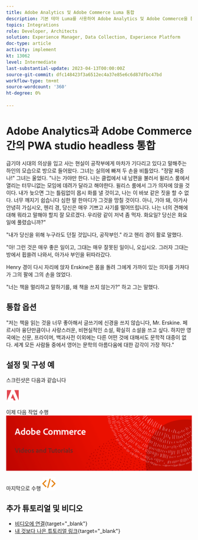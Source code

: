 ```yaml
---
title: Adobe Analytics 및 Adobe Commerce Luma 통합
description: 기본 테마 Luma를 사용하여 Adobe Analytics 및 Adobe Commerce을 통합하는 방법에 대해 알아봅니다.
topics: Integrations
role: Developer, Architects
solution: Experience Manager, Data Collection, Experience Platform
doc-type: article
activity: implement
kt: 13062
level: Intermediate
last-substantial-update: 2023-04-13T00:00:00Z
source-git-commit: dfc148423f3a6512ec4a37e85e6c6d87dfbc47bd
workflow-type: tm+mt
source-wordcount: '360'
ht-degree: 0%

---
```



# Adobe Analytics과 Adobe Commerce 간의 PWA studio headless 통합

급기야 시대의 의상을 입고 사는 현실이 공작부에게 마차가 기다리고 있다고 말해주는 하인의 모습으로 방으로 들어왔다. 그녀는 실의에 빠져 두 손을 비틀었다. &quot;정말 짜증나!&quot; 그녀는 울었다. &quot;나는 가야만 한다. 나는 클럽에서 내 남편을 불러서 윌리스 룸에서 열리는 터무니없는 모임에 데려가 달라고 해야한다. 윌리스 룸에서 그가 의자에 앉을 것이다. 내가 늦으면 그는 틀림없이 몹시 화를 낼 것이고, 나는 이 바보 같은 짓을 할 수 없다. 너무 깨지기 쉽습니다 심한 말 한마디가 그것을 망칠 것이다. 아니, 가야 돼, 아가사 안녕히 가십시오, 헨리 경, 당신은 매우 기쁘고 사기를 떨어뜨립니다. 나는 너의 견해에 대해 뭐라고 말해야 할지 잘 모르겠다. 우리랑 같이 저녁 좀 먹자. 화요일? 당신은 화요일에 풀렸습니까?&quot;

&quot;내가 당신을 위해 누구라도 던질 것입니다, 공작부인.&quot; 라고 헨리 경이 활로 말했다.

&quot;아! 그런 것은 매우 좋은 일이고, 그대는 매우 잘못된 일이니, 오십시오. 그러자 그대는 방에서 휩쓸려 나와서, 아가사 부인을 뒤따라갔다.

Henry 경이 다시 자리에 앉자 Erskine은 몸을 돌려 그에게 가까이 있는 의자를 가져다가 그의 팔에 그의 손을 얹었다.

&quot;너는 책을 멀리하고 말하기를, 왜 책을 쓰지 않는가?&quot; 하고 그는 말했다.

## 통합 옵션

&quot;저는 책을 읽는 것을 너무 좋아해서 글쓰기에 신경을 쓰지 않습니다, Mr. Erskine. 페르시아 융단만큼이나 사랑스러운, 비현실적인 소설, 확실히 소설을 쓰고 싶다. 하지만 영국에는 신문, 프라이머, 백과사전 이외에는 다른 어떤 것에 대해서도 문학적 대중이 없다. 세계 모든 사람들 중에서 영어는 문학의 아름다움에 대한 감각이 가장 적다.&quot;


## 설정 및 구성 예

스크린샷은 다음과 같습니다

![스크린샷 1](/help/assets/adobe-logo.svg)

이제 다음 작업 수행
![스크린샷 2](/help/assets/banner-videos-home.png)

마지막으로 수행
![마지막 스크린샷](/help/assets/open-source.svg)

## 추가 튜토리얼 및 비디오

* [비디오에 연결](https://example.com){target="_blank"}
* [내 것보다 나은 튜토리얼 링크](https://example.com){target="_blank"}
